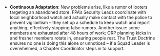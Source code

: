 - **Continuous Adaptation:** New problems arise, like a rumor of looters targeting an abandoned store. FPA’s Security Leads coordinate with local neighborhood watch and actually make contact with the police to prevent vigilantism – they set up a schedule to keep watch and report anything, effectively stopping false rumors. Another issue: some members are exhausted after 48 hours of work; ORP planning kicks in and fresher members rotate in, ensuring people rest. The Trust Doctrine ensures no one is doing this alone or unnoticed – if a Squad Leader is overwhelmed, a Chapter Coordinator steps in to support.